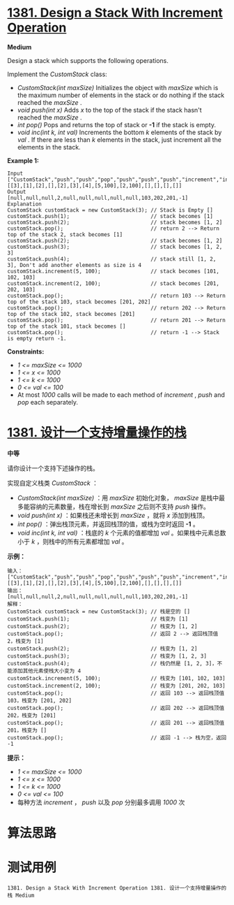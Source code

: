# [1381. Design a Stack With Increment Operation][enTitle]

**Medium**

Design a stack which supports the following operations.

Implement the  *CustomStack*  class:

-  *CustomStack(int maxSize)*  Initializes the object with  *maxSize*  which is the maximum number of elements in the stack or do nothing if the stack reached the  *maxSize* . 
-  *void push(int x)*  Adds  *x*  to the top of the stack if the stack hasn't reached the  *maxSize* . 
-  *int pop()*  Pops and returns the top of stack or **-1**  if the stack is empty. 
-  *void inc(int k, int val)*  Increments the bottom  *k*  elements of the stack by  *val* . If there are less than  *k*  elements in the stack, just increment all the elements in the stack.



**Example 1:** 

```
Input
["CustomStack","push","push","pop","push","push","push","increment","increment","pop","pop","pop","pop"]
[[3],[1],[2],[],[2],[3],[4],[5,100],[2,100],[],[],[],[]]
Output
[null,null,null,2,null,null,null,null,null,103,202,201,-1]
Explanation
CustomStack customStack = new CustomStack(3); // Stack is Empty []
customStack.push(1);                          // stack becomes [1]
customStack.push(2);                          // stack becomes [1, 2]
customStack.pop();                            // return 2 --> Return top of the stack 2, stack becomes [1]
customStack.push(2);                          // stack becomes [1, 2]
customStack.push(3);                          // stack becomes [1, 2, 3]
customStack.push(4);                          // stack still [1, 2, 3], Don't add another elements as size is 4
customStack.increment(5, 100);                // stack becomes [101, 102, 103]
customStack.increment(2, 100);                // stack becomes [201, 202, 103]
customStack.pop();                            // return 103 --> Return top of the stack 103, stack becomes [201, 202]
customStack.pop();                            // return 202 --> Return top of the stack 102, stack becomes [201]
customStack.pop();                            // return 201 --> Return top of the stack 101, stack becomes []
customStack.pop();                            // return -1 --> Stack is empty return -1.

```



**Constraints:** 

-  *1 <= maxSize <= 1000*  
-  *1 <= x <= 1000*  
-  *1 <= k <= 1000*  
-  *0 <= val <= 100*  
- At most  *1000*  calls will be made to each method of  *increment* ,  *push*  and  *pop*  each separately.


# [1381. 设计一个支持增量操作的栈][cnTitle]

**中等**

请你设计一个支持下述操作的栈。

实现自定义栈类  *CustomStack*  ：

-  *CustomStack(int maxSize)* ：用  *maxSize*  初始化对象， *maxSize*  是栈中最多能容纳的元素数量，栈在增长到  *maxSize*  之后则不支持  *push*  操作。 
-  *void push(int x)* ：如果栈还未增长到  *maxSize*  ，就将  *x*  添加到栈顶。 
-  *int pop()* ：弹出栈顶元素，并返回栈顶的值，或栈为空时返回 **-1**  。 
-  *void inc(int k, int val)* ：栈底的  *k*  个元素的值都增加  *val*  。如果栈中元素总数小于  *k*  ，则栈中的所有元素都增加  *val*  。



**示例：** 

```
输入：
["CustomStack","push","push","pop","push","push","push","increment","increment","pop","pop","pop","pop"]
[[3],[1],[2],[],[2],[3],[4],[5,100],[2,100],[],[],[],[]]
输出：
[null,null,null,2,null,null,null,null,null,103,202,201,-1]
解释：
CustomStack customStack = new CustomStack(3); // 栈是空的 []
customStack.push(1);                          // 栈变为 [1]
customStack.push(2);                          // 栈变为 [1, 2]
customStack.pop();                            // 返回 2 --> 返回栈顶值 2，栈变为 [1]
customStack.push(2);                          // 栈变为 [1, 2]
customStack.push(3);                          // 栈变为 [1, 2, 3]
customStack.push(4);                          // 栈仍然是 [1, 2, 3]，不能添加其他元素使栈大小变为 4
customStack.increment(5, 100);                // 栈变为 [101, 102, 103]
customStack.increment(2, 100);                // 栈变为 [201, 202, 103]
customStack.pop();                            // 返回 103 --> 返回栈顶值 103，栈变为 [201, 202]
customStack.pop();                            // 返回 202 --> 返回栈顶值 202，栈变为 [201]
customStack.pop();                            // 返回 201 --> 返回栈顶值 201，栈变为 []
customStack.pop();                            // 返回 -1 --> 栈为空，返回 -1

```



**提示：** 

-  *1 <= maxSize <= 1000*  
-  *1 <= x <= 1000*  
-  *1 <= k <= 1000*  
-  *0 <= val <= 100*  
- 每种方法  *increment* ， *push*  以及  *pop*  分别最多调用  *1000*  次




# 算法思路

# 测试用例
```
1381. Design a Stack With Increment Operation 1381. 设计一个支持增量操作的栈 Medium
```

[enTitle]: https://leetcode.com/problems/design-a-stack-with-increment-operation/
[cnTitle]: https://leetcode-cn.com/problems/design-a-stack-with-increment-operation/
